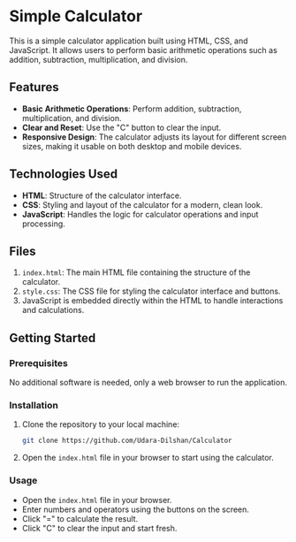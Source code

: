 # Simple Calculator

This is a simple calculator application built using HTML, CSS, and JavaScript. It allows users to perform basic arithmetic operations such as addition, subtraction, multiplication, and division.

## Features
- **Basic Arithmetic Operations**: Perform addition, subtraction, multiplication, and division.
- **Clear and Reset**: Use the "C" button to clear the input.
- **Responsive Design**: The calculator adjusts its layout for different screen sizes, making it usable on both desktop and mobile devices.

## Technologies Used
- **HTML**: Structure of the calculator interface.
- **CSS**: Styling and layout of the calculator for a modern, clean look.
- **JavaScript**: Handles the logic for calculator operations and input processing.

## Files
1. `index.html`: The main HTML file containing the structure of the calculator.
2. `style.css`: The CSS file for styling the calculator interface and buttons.
3. JavaScript is embedded directly within the HTML to handle interactions and calculations.

## Getting Started

### Prerequisites
No additional software is needed, only a web browser to run the application.

### Installation
1. Clone the repository to your local machine:

   ```bash
   git clone https://github.com/Udara-Dilshan/Calculator
   ```

2. Open the `index.html` file in your browser to start using the calculator.

### Usage
- Open the `index.html` file in your browser.
- Enter numbers and operators using the buttons on the screen.
- Click "=" to calculate the result.
- Click "C" to clear the input and start fresh.
